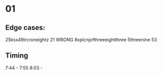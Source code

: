 # 01

## Edge cases:

25ksx49lrcroneightz 21 WRONG
8xplcnjxfthreeeightthree
5threenine 53

## Timing

7:44 - 7:55
8:03 -
